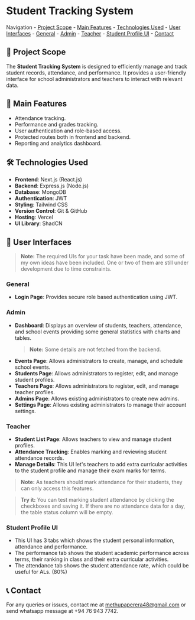 # Student Tracking System

Navigation - [Project Scope](#-project-scope) - [Main Features](#-main-features) - [Technologies Used](#-technologies-used) - [User Interfaces](#-user-interfaces) - [General](#general) - [Admin](#admin) - [Teacher](#teacher) - [Student Profile UI](#student-profile-ui) - [Contact](#-contact)

## 📌 Project Scope

The **Student Tracking System** is designed to efficiently manage and track student records, attendance, and performance. It provides a user-friendly interface for school administrators and teachers to interact with relevant data.

## 🚀 Main Features

-   Attendance tracking.
-   Performance and grades tracking.
-   User authentication and role-based access.
-   Protected routes both in frontend and backend.
-   Reporting and analytics dashboard.

## 🛠️ Technologies Used

-   **Frontend**: Next.js (React.js)
-   **Backend**: Express.js (Node.js)
-   **Database**: MongoDB
-   **Authentication**: JWT
-   **Styling**: Tailwind CSS
-   **Version Control**: Git & GitHub
-   **Hosting**: Vercel
-   **UI Library**: ShadCN

## 🎨 User Interfaces

> **Note:** The required UIs for your task have been made, and some of my own ideas have been included. One or two of them are still under development due to time constraints.

### General

-   **Login Page**: Provides secure role based authentication using JWT.

### Admin

-   **Dashboard**: Displays an overview of students, teachers, attendance, and school events providing some general statistics with charts and tables.
    > **Note:** Some details are not fetched from the backend.
-   **Events Page**: Allows administrators to create, manage, and schedule school events.
-   **Students Page**: Allows administrators to register, edit, and manage student profiles.
-   **Teachers Page**: Allows administrators to register, edit, and manage teacher profiles.
-   **Admins Page**: Allows existing administrators to create new admins.
-   **Settings Page**: Allows existing administrators to manage their account settings.

### Teacher

-   **Student List Page**: Allows teachers to view and manage student profiles.
-   **Attendance Tracking**: Enables marking and reviewing student attendance records.
-   **Manage Details**: This UI let's teachers to add extra curricular activities to the student profile and manage their exam marks for terms.

> **Note:** As teachers should mark attendance for their students, they can only access this features.

> **Try it:** You can test marking student attendance by clicking the checkboxes and saving it. If there are no attendance data for a day, the table status column will be empty.

### Student Profile UI

-   This UI has 3 tabs which shows the student personal information, attendance and performance.
-   The performance tab shows the student academic performance across terms, their ranking in class and their extra curricular activities.
-   The attendance tab shows the student attendance rate, which could be useful for ALs. (80%)

## 📞 Contact

For any queries or issues, contact me at methupaperera48@gmail.com or send whatsapp message at +94 76 943 7742.
